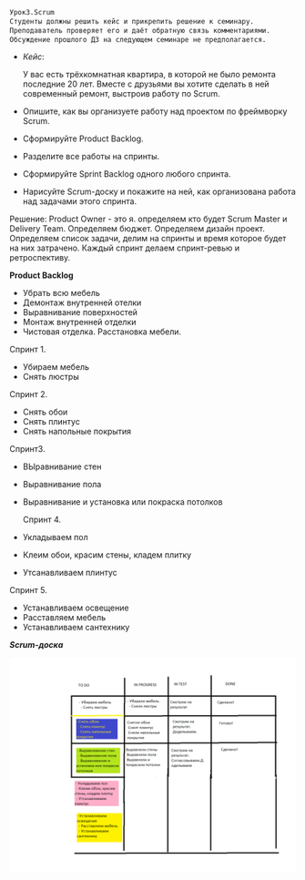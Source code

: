     
    Урок3.Scrum
    Студенты должны решить кейс и прикрепить решение к семинару. Преподаватель проверяет его и даёт обратную связь комментариями. Обсуждение прошлого ДЗ на следующем семинаре не предполагается.

 - *Кейс*:
    
    У вас есть трёхкомнатная квартира, в которой не было ремонта последние 20 лет. Вместе с друзьями вы хотите сделать в ней современный ремонт, выстроив работу по Scrum.

 - Опишите, как вы организуете работу над проектом по фреймворку Scrum.
 - Сформируйте Product Backlog.
 - Разделите все работы на спринты.
 - Сформируйте Sprint Backlog одного любого спринта.
 - Нарисуйте Scrum-доску и покажите на ней, как организована работа над задачами этого спринта.


 Решение:
 Product Owner - это я. определяем кто будет Scrum Master и Delivery Team. Определяем бюджет. Определяем дизайн проект.  Определяем список задачи, делим на спринты и время которое будет на них затрачено. Каждый спринт делаем спринт-ревью и ретроспективу.

 **Product Backlog**
  - Убрать всю мебель
  - Демонтаж внутренней отелки
  - Выравнивание поверхностей
  - Монтаж внутренней отделки
  - Чистовая отделка. Расстановка мебели.

  Спринт 1.
  - Убираем мебель
  - Снять люстры

  Спринт 2.
  - Снять обои
  - Снять плинтус
  - Снять напольные покрытия

  Спринт3.
  - ВЫравнивание стен
  - Выравнивание пола
  - Выравнивание и установка или покраска потолков
    
    Спринт 4.
  - Укладываем пол
  - Клеим обои, красим стены, кладем плитку
  - Утсанавливаем плинтус

  Спринт 5.
  - Устанавливаем освещение
  - Расставляем мебель
  - Устанавливаем сантехнику


  *__Scrum-доска__*

  !["Scrum-доска"](scrum_doska.png)

  

